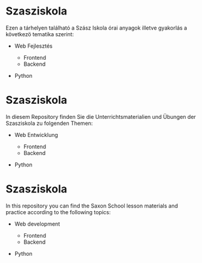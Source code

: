 # Szasziskola

Ezen a tárhelyen található a Szász Iskola órai anyagok illetve gyakorlás a következö tematika szerint:

- Web Fejlesztés
    - Frontend
    - Backend

- Python



# Szasziskola

In diesem Repository finden Sie die Unterrichtsmaterialien und Übungen der Szasziskola zu folgenden Themen:

- Web Entwicklung
    - Frontend
    - Backend

- Python

# Szasziskola

In this repository you can find the Saxon School lesson materials and practice according to the following topics:

- Web development 
    - Frontend
    - Backend

- Python


